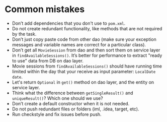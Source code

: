 # Common mistakes

* Don’t add dependencies that you don't use to `pom.xml`.
* Do not create redundant functionality, like methods that are not required by the task.
* Don’t just copy paste code from other dao (make sure your exception messages and variable names are correct for a particular class).
* Don’t get all `MovieSession` from dao and then sort them on service layer in `findAvailableSessions()`. 
It’s better for performance to extract "ready to use" data from DB on dao layer.
* Movie sessions from `findAvailableSessions()` should have running time limited within the day that your receive as input parameter: `LocalDate date`.
* Let's return `Optional` in `get()` method on dao layer, and the entity on service layer.
* Think what the difference between `getSingleResult()` and `uniqueResult()`? Which one should we use?
* Don’t create a default constructor when it is not needed.
* Do not push redundant files or folders (iml, .idea, target, etc).
* Run checkstyle and fix issues before push.
